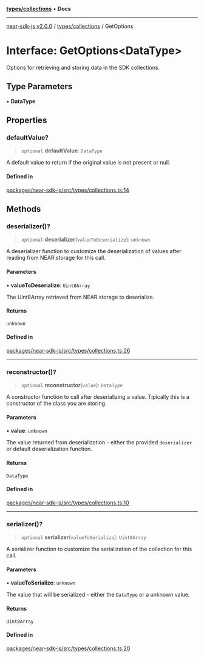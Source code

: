 [**types/collections**](../README.md) • **Docs**

***

[near-sdk-js v2.0.0](../../../packages.md) / [types/collections](../README.md) / GetOptions

# Interface: GetOptions\<DataType\>

Options for retrieving and storing data in the SDK collections.

## Type Parameters

• **DataType**

## Properties

### defaultValue?

> `optional` **defaultValue**: `DataType`

A default value to return if the original value is not present or null.

#### Defined in

[packages/near-sdk-js/src/types/collections.ts:14](https://github.com/dim-daskalov/near-sdk-js/blob/cbf6345c5a6e60ddad31f7dbba6d352a4fea5124/packages/near-sdk-js/src/types/collections.ts#L14)

## Methods

### deserializer()?

> `optional` **deserializer**(`valueToDeserialize`): `unknown`

A deserializer function to customize the deserialization of values after reading from NEAR storage for this call.

#### Parameters

• **valueToDeserialize**: `Uint8Array`

The Uint8Array retrieved from NEAR storage to deserialize.

#### Returns

`unknown`

#### Defined in

[packages/near-sdk-js/src/types/collections.ts:26](https://github.com/dim-daskalov/near-sdk-js/blob/cbf6345c5a6e60ddad31f7dbba6d352a4fea5124/packages/near-sdk-js/src/types/collections.ts#L26)

***

### reconstructor()?

> `optional` **reconstructor**(`value`): `DataType`

A constructor function to call after deserializing a value. Tipically this is a constructor of the class you are storing.

#### Parameters

• **value**: `unknown`

The value returned from deserialization - either the provided `deserializer` or default deserialization function.

#### Returns

`DataType`

#### Defined in

[packages/near-sdk-js/src/types/collections.ts:10](https://github.com/dim-daskalov/near-sdk-js/blob/cbf6345c5a6e60ddad31f7dbba6d352a4fea5124/packages/near-sdk-js/src/types/collections.ts#L10)

***

### serializer()?

> `optional` **serializer**(`valueToSerialize`): `Uint8Array`

A serializer function to customize the serialization of the collection for this call.

#### Parameters

• **valueToSerialize**: `unknown`

The value that will be serialized - either the `DataType` or a unknown value.

#### Returns

`Uint8Array`

#### Defined in

[packages/near-sdk-js/src/types/collections.ts:20](https://github.com/dim-daskalov/near-sdk-js/blob/cbf6345c5a6e60ddad31f7dbba6d352a4fea5124/packages/near-sdk-js/src/types/collections.ts#L20)
